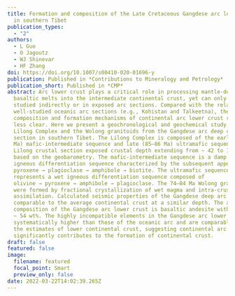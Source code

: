 ```yaml
---
title: Formation and composition of the Late Cretaceous Gangdese arc lower crust
  in southern Tibet
publication_types:
  - "2"
authors:
  - L Guo
  - O Jagoutz
  - WJ Shinevar
  - HF Zhang
doi: https://doi.org/10.1007/s00410-020-01696-y
publication: Published in *Contributions to Mineralogy and Petrology*
publication_short: Published in *CMP*
abstract: Arc lower crust plays a critical role in processing mantle-derived
  basaltic melts into the intermediate continental crust, yet can only be
  studied indirectly or in exposed arc sections. Compared with the relatively
  well-studied oceanic arc sections (e.g., Kohistan and Talkeetna), the
  composition and formation mechanisms of continental arc lower crust remain
  less clear. Here we present a geochronological and geochemical study on the
  Lilong Complex and the Wolong granitoids from the Gangdese arc deep crustal
  section in southern Tibet. The Lilong Complex is composed of the early (85–95
  Ma) mafic-intermediate sequence and late (85–86 Ma) ultramafic sequence. The
  Lilong crustal section exposed crustal depth extending from ~ 42 to 17 km
  based on the geobarometry. The mafic-intermediate sequence is a damp (low H2O)
  igneous differentiation sequence characterized by the subsequent appearance of
  pyroxene → plagioclase → amphibole → biotite. The ultramafic sequence
  represents a wet igneous differentiation sequence composed of
  olivine → pyroxene → amphibole → plagioclase. The 74–84 Ma Wolong granitoids
  were formed by fractional crystallization of wet magma and intra-crustal
  assimilation. Calculated seismic properties of the Gangdese deep arc crust are
  comparable to the average continental crust at a similar depth. The average
  composition of the Gangdese arc lower crust is basaltic andesite with SiO2 of
  ~ 54 wt%. The highly incompatible elements in the Gangdese arc lower crust are
  systematically higher than those of the oceanic arc and are comparable with
  the estimates of lower continental crust, suggesting continental arc magmatism
  significantly contributes to the formation of continental crust.
draft: false
featured: false
image:
  filename: featured
  focal_point: Smart
  preview_only: false
date: 2022-03-22T14:02:39.265Z
---
```

